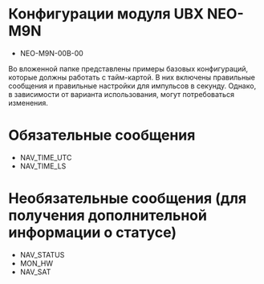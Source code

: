 # Конфигурации модуля UBX NEO-M9N

- NEO-M9N-00B-00

Во вложенной папке представлены примеры базовых конфигураций, которые должны работать с тайм-картой. В них включены правильные сообщения и правильные настройки для импульсов в секунду. Однако, в зависимости от варианта использования, могут потребоваться изменения.

# Обязательные сообщения
- NAV_TIME_UTC
- NAV_TIME_LS

# Необязательные сообщения (для получения дополнительной информации о статусе)
- NAV_STATUS
- MON_HW
- NAV_SAT